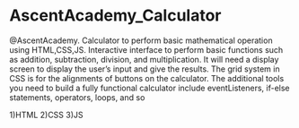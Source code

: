# AscentAcademy_Calculator
 @AscentAcademy. Calculator to perform basic mathematical operation using HTML,CSS,JS. 
Interactive interface to perform basic functions such as addition, subtraction, division, and multiplication. It will need a display screen to display the user’s input and give the results. The grid system in CSS is for the alignments of buttons on the calculator. The additional tools you need to build a fully functional calculator include eventListeners, if-else statements, operators, loops, and so


1)HTML
2)CSS
3)JS
